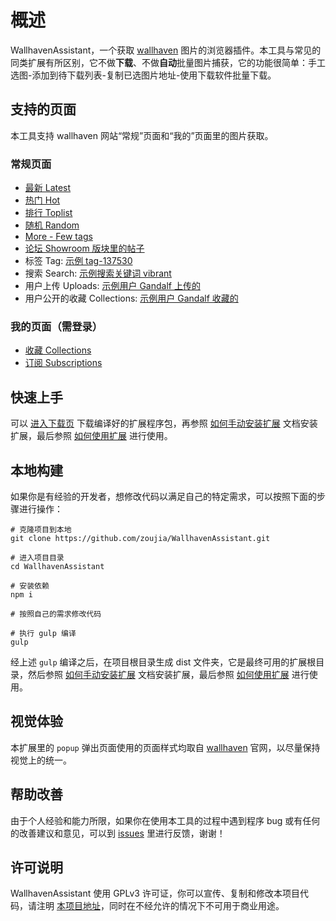# 概述

WallhavenAssistant，一个获取 [wallhaven](https://wallhaven.cc/) 图片的浏览器插件。本工具与常见的同类扩展有所区别，它不做**下载**、不做**自动**批量图片捕获，它的功能很简单：手工选图-添加到待下载列表-复制已选图片地址-使用下载软件批量下载。

## 支持的页面

本工具支持 wallhaven 网站“常规”页面和“我的”页面里的图片获取。

### 常规页面

- [最新 Latest](https://wallhaven.cc/latest)
- [热门 Hot](https://wallhaven.cc/hot)
- [排行 Toplist](https://wallhaven.cc/toplist)
- [随机 Random](https://wallhaven.cc/random)
- [More - Few tags](https://wallhaven.cc/untagged)
- [论坛 Showroom 版块里的帖子](https://wallhaven.cc/forums/board/4)
- 标签 Tag: [示例 tag-137530](https://wallhaven.cc/tag/137530)
- 搜索 Search: [示例搜索关键词 vibrant](https://wallhaven.cc/search?q=vibrant)
- 用户上传 Uploads: [示例用户 Gandalf 上传的](https://wallhaven.cc/user/Gandalf/uploads)
- 用户公开的收藏 Collections: [示例用户 Gandalf 收藏的](https://wallhaven.cc/user/Gandalf/favorites/2)

### 我的页面（需登录）

- [收藏 Collections](https://wallhaven.cc/favorites)
- [订阅 Subscriptions](https://wallhaven.cc/subscription)

## 快速上手

可以 [进入下载页](https://github.com/zoujia/WallhavenAssistant/releases) 下载编译好的扩展程序包，再参照 [如何手动安装扩展](./docs/how-to-install.md "如何手动安装扩展") 文档安装扩展，最后参照 [如何使用扩展](./docs/how-to-use.md "如何使用扩展") 进行使用。

## 本地构建

如果你是有经验的开发者，想修改代码以满足自己的特定需求，可以按照下面的步骤进行操作：

```nodejs
# 克隆项目到本地
git clone https://github.com/zoujia/WallhavenAssistant.git

# 进入项目目录
cd WallhavenAssistant

# 安装依赖
npm i

# 按照自己的需求修改代码

# 执行 gulp 编译
gulp
```

经上述 `gulp` 编译之后，在项目根目录生成 dist 文件夹，它是最终可用的扩展根目录，然后参照 [如何手动安装扩展](./docs/how-to-install.md "如何手动安装扩展") 文档安装扩展，最后参照 [如何使用扩展](./docs/how-to-use.md "如何使用扩展") 进行使用。

## 视觉体验

本扩展里的 `popup` 弹出页面使用的页面样式均取自 [wallhaven](https://wallhaven.cc/) 官网，以尽量保持视觉上的统一。

## 帮助改善

由于个人经验和能力所限，如果你在使用本工具的过程中遇到程序 bug 或有任何的改善建议和意见，可以到 [issues](https://github.com/zoujia/WallhavenAssistant/issues) 里进行反馈，谢谢！

## 许可说明

WallhavenAssistant 使用 GPLv3 许可证，你可以宣传、复制和修改本项目代码，请注明 [本项目地址](https://github.com/zoujia/WallhavenAssistant)，同时在不经允许的情况下不可用于商业用途。
